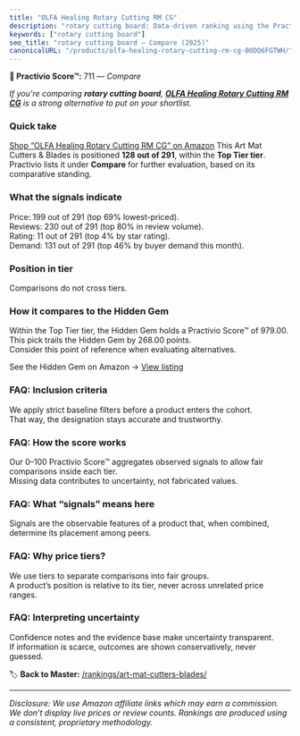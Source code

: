 ```yaml
---
title: "OLFA Healing Rotary Cutting RM CG"
description: "rotary cutting board: Data-driven ranking using the Practivio Score™. Positioned by quality, value, demand, findability, momentum."
keywords: ["rotary cutting board"]
seo_title: "rotary cutting board — Compare (2025)"
canonicalURL: "/products/olfa-healing-rotary-cutting-rm-cg-B0DQ6FGTWH/"
---
```


**🛒 Practivio Score™:** 711 — _Compare_


*If you're comparing **rotary cutting board**, **[OLFA Healing Rotary Cutting RM CG](https://www.amazon.com/dp/B0DQ6FGTWH?tag=practivio-20)** is a strong alternative to put on your shortlist.*
### Quick take
[Shop “OLFA Healing Rotary Cutting RM CG” on Amazon](https://www.amazon.com/dp/B0DQ6FGTWH?tag=practivio-20)
This Art Mat Cutters & Blades is positioned **128 out of 291**, within the **Top Tier tier**.  
Practivio lists it under **Compare** for further evaluation, based on its comparative standing.

### What the signals indicate
Price: 199 out of 291 (top 69% lowest-priced).  
Reviews: 230 out of 291 (top 80% in review volume).  
Rating: 11 out of 291 (top 4% by star rating).  
Demand: 131 out of 291 (top 46% by buyer demand this month).

### Position in tier
Comparisons do not cross tiers.

### How it compares to the Hidden Gem
Within the Top Tier tier, the Hidden Gem holds a Practivio Score™ of 979.00.  
This pick trails the Hidden Gem by 268.00 points.  
Consider this point of reference when evaluating alternatives.  

See the Hidden Gem on Amazon → [View listing](https://www.amazon.com/dp/B08XJKWGSS?tag=practivio-20)

### FAQ: Inclusion criteria
We apply strict baseline filters before a product enters the cohort.  
That way, the designation stays accurate and trustworthy.

### FAQ: How the score works
Our 0–100 Practivio Score™ aggregates observed signals to allow fair comparisons inside each tier.  
Missing data contributes to uncertainty, not fabricated values.

### FAQ: What “signals” means here
Signals are the observable features of a product that, when combined, determine its placement among peers.

### FAQ: Why price tiers?
We use tiers to separate comparisons into fair groups.  
A product’s position is relative to its tier, never across unrelated price ranges.

### FAQ: Interpreting uncertainty
Confidence notes and the evidence base make uncertainty transparent.  
If information is scarce, outcomes are shown conservatively, never guessed.

<!-- Missing template for Compare/CompareWithinPriceClass -->


🏷️ **Back to Master:** [/rankings/art-mat-cutters-blades/](/rankings/art-mat-cutters-blades/)

---
_Disclosure: We use Amazon affiliate links which may earn a commission. We don’t display live prices or review counts. Rankings are produced using a consistent, proprietary methodology._
